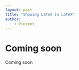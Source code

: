 ```yaml
---
layout: post
title: "Showing LaTeX in LaTeX"
author:
    - Vincent
---
```


# Coming soon

Coming soon
